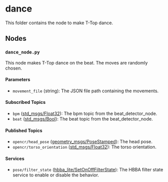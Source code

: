 # dance

This folder contains the node to make T-Top dance.

## Nodes

### `dance_node.py`

This node makes T-Top dance on the beat. The moves are randomly chosen.

#### Parameters

- `movement_file` (string): The JSON file path containing the movements.

#### Subscribed Topics

- `bpm` ([std_msgs/Float32](http://docs.ros.org/en/noetic/api/std_msgs/html/msg/Float32.html)): The bpm topic from the
  beat_detector_node.
- `beat` ([std_msgs/Bool](http://docs.ros.org/en/noetic/api/std_msgs/html/msg/Bool.html)): The beat topic from the
  beat_detector_node.

#### Published Topics

- `opencr/head_pose` ([geometry_msgs/PoseStamped](http://docs.ros.org/en/noetic/api/geometry_msgs/html/msg/PoseStamped.html)):
  The head pose.
- `opencr/torso_orientation` ([std_msgs/Float32](http://docs.ros.org/en/noetic/api/std_msgs/html/msg/Float32.html)): The
  torso orientation.

#### Services

- `pose/filter_state` ([hbba_lite/SetOnOffFilterState](../../hbba_lite/srv/SetOnOffFilterState.srv)): The HBBA filter
  state service to enable or disable the behavior.
